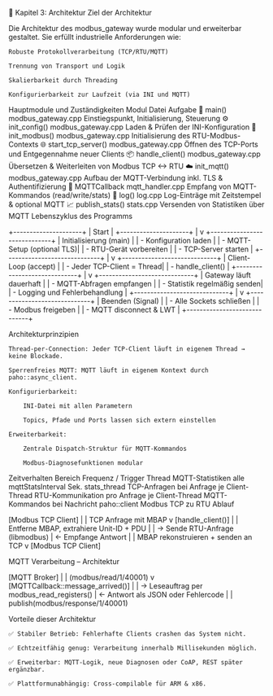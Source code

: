 🧱 Kapitel 3: Architektur
Ziel der Architektur

Die Architektur des modbus_gateway wurde modular und erweiterbar gestaltet. Sie erfüllt industrielle Anforderungen wie:

    Robuste Protokollverarbeitung (TCP/RTU/MQTT)

    Trennung von Transport und Logik

    Skalierbarkeit durch Threading

    Konfigurierbarkeit zur Laufzeit (via INI und MQTT)

Hauptmodule und Zuständigkeiten
Modul	Datei	Aufgabe
🔁 main()	modbus_gateway.cpp	Einstiegspunkt, Initialisierung, Steuerung
⚙️ init_config()	modbus_gateway.cpp	Laden & Prüfen der INI-Konfiguration
🔌 init_modbus()	modbus_gateway.cpp	Initialisierung des RTU-Modbus-Contexts
🌐 start_tcp_server()	modbus_gateway.cpp	Öffnen des TCP-Ports und Entgegennahme neuer Clients
📦 handle_client()	modbus_gateway.cpp	Übersetzen & Weiterleiten von Modbus TCP <-> RTU
☁️ init_mqtt()	modbus_gateway.cpp	Aufbau der MQTT-Verbindung inkl. TLS & Authentifizierung
🧠 MQTTCallback	mqtt_handler.cpp	Empfang von MQTT-Kommandos (read/write/stats)
🧾 log()	log.cpp	Log-Einträge mit Zeitstempel & optional MQTT
📈 publish_stats()	stats.cpp	Versenden von Statistiken über MQTT
Lebenszyklus des Programms

+---------------------+
|       Start         |
+---------------------+
          |
          v
+-----------------------------+
| Initialisierung (main)      |
| - Konfiguration laden       |
| - MQTT-Setup (optional TLS)|
| - RTU-Gerät vorbereiten     |
| - TCP-Server starten        |
+-----------------------------+
          |
          v
+-----------------------------+
|  Client-Loop (accept)       |
|  - Jeder TCP-Client = Thread|
|  - handle_client()          |
+-----------------------------+
          |
          v
+-----------------------------+
|  Gateway läuft dauerhaft    |
|  - MQTT-Abfragen empfangen  |
|  - Statistik regelmäßig senden|
|  - Logging und Fehlerbehandlung |
+-----------------------------+
          |
          v
+-----------------------------+
|      Beenden (Signal)       |
|  - Alle Sockets schließen   |
|  - Modbus freigeben         |
|  - MQTT disconnect & LWT    |
+-----------------------------+

Architekturprinzipien

    Thread-per-Connection: Jeder TCP-Client läuft in eigenem Thread → keine Blockade.

    Sperrenfreies MQTT: MQTT läuft in eigenem Kontext durch paho::async_client.

    Konfigurierbarkeit:

        INI-Datei mit allen Parametern

        Topics, Pfade und Ports lassen sich extern einstellen

    Erweiterbarkeit:

        Zentrale Dispatch-Struktur für MQTT-Kommandos

        Modbus-Diagnosefunktionen modular

Zeitverhalten
Bereich	Frequenz / Trigger	Thread
MQTT-Statistiken	alle mqttStatsInterval Sek.	stats_thread
TCP-Anfragen	bei Anfrage	je Client-Thread
RTU-Kommunikation	pro Anfrage	je Client-Thread
MQTT-Kommandos	bei Nachricht	paho::client
Modbus TCP zu RTU Ablauf

[Modbus TCP Client]
    |
    | TCP Anfrage mit MBAP
    v
[handle_client()]
    |
    | Entferne MBAP, extrahiere Unit-ID + PDU
    |
    | -> Sende RTU-Anfrage (libmodbus)
    | <- Empfange Antwort
    |
    | MBAP rekonstruieren + senden an TCP
    v
[Modbus TCP Client]

MQTT Verarbeitung – Architektur

[MQTT Broker]
     |
     | (modbus/read/1/40001)
     v
[MQTTCallback::message_arrived()]
     |
     | -> Leseauftrag per modbus_read_registers()
     | <- Antwort als JSON oder Fehlercode
     |
     | publish(modbus/response/1/40001)

Vorteile dieser Architektur

    ✅ Stabiler Betrieb: Fehlerhafte Clients crashen das System nicht.

    ✅ Echtzeitfähig genug: Verarbeitung innerhalb Millisekunden möglich.

    ✅ Erweiterbar: MQTT-Logik, neue Diagnosen oder CoAP, REST später ergänzbar.

    ✅ Plattformunabhängig: Cross-compilable für ARM & x86.


